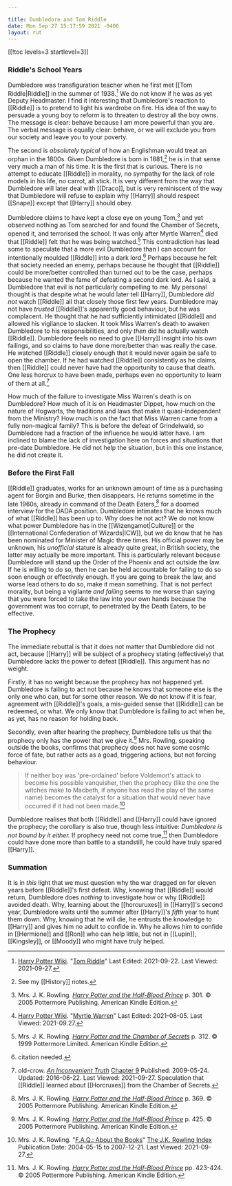 ```yaml
---

title: Dumbledore and Tom Riddle
date: Mon Sep 27 15:17:59 2021 -0400
layout: rut
---
```



[[!toc levels=3 startlevel=3]]

### Riddle's School Years

Dumbledore was transfiguration teacher when he first met [[Tom Riddle|Riddle]]
in the summer of 1938.[^20210927-5] We do not know if he was as yet Deputy
Headmaster.  I find it interesting that Dumbledore's reaction to [[Riddle]] is
to pretend to light his wardrobe on fire.  His idea of the way to persuade a
young boy to reform is to threaten to destroy all the boy owns.  The message is
clear: behave because I am more powerful than you are.  The verbal message is
equally clear: behave, or we will exclude you from our society and leave you to
your poverty.  

The second is *absolutely typical* of how an Englishman would treat an orphan in
the 1800s.  Given Dumbledore is born in 1881,[^20210927-6] he is in that sense
very much a man of his time.  It is the first that is curious.  There is no
attempt to educate [[Riddle]] in morality, no sympathy for the lack of role
models in his life, no carrot, all stick.  It is very different from the way
that Dumbledore will later deal with [[Draco]], but is very reminiscent of the
way that Dumbledore will refuse to explain why [[Harry]] should respect
[[Snape]] except that [[Harry]] should obey.  

Dumbledore claims to have kept a close eye on young Tom,[^20210927-7] and yet
observed nothing as Tom searched for and found the Chamber of Secrets, opened
it, and terrorised the school.  It was only after Myrtle Warren[^20210927-8]
died that [[Riddle]] felt that he was being watched.[^20210927-9]  This
contradiction has lead some to speculate that a more evil Dumbledore than I can
account for intentionally moulded [[Riddle]] into a dark lord.[^20210927-10]
Perhaps because he felt that society needed an enemy, perhaps because he thought
that [[Riddle]] could be more/better controlled than turned out to be the case,
perhaps because he wanted the fame of defeating a second dark lord.  As I said,
a Dumbledore that evil is not particularly compelling to me.  My personal
thought is that despite what he would later tell [[Harry]], Dumbledore *did not*
watch [[Riddle]] all that closely those first few years.  Dumbledore may not
have *trusted* [[Riddle]]'s apparently good behaviour, but he was complacent.
He thought that he had sufficiently intimidated [[Riddle]] and allowed his
vigilance to slacken.  It took Miss Warren's death to awaken Dumbledore to his
responsibilities, and only *then* did he actually watch [[Riddle]].  Dumbledore
feels no need to give [[Harry]] insight into his own failings, and so claims to
have done more/better than was really the case.  He watched [[Riddle]] closely
enough that it would never again be safe to open the chamber.  If he had watched
[[Riddle]] consistently as he claims, then [[Riddle]] could never have had the
opportunity to cause that death.  One less horcrux to have been made, perhaps
even no opportunity to learn of them at all.[^20210927-11]

How much of the failure to investigate Miss Warren's death is on Dumbledore?
How much of it is on Headmaster Dippet, how much on the nature of Hogwarts, the
traditions and laws that make it quasi-independent from the Ministry?  How much
is on the fact that Miss Warren came from a fully non-magical family?  This is
before the defeat of Grindelwald, so Dumbledore had a fraction of the influence
he would latter have.  I am inclined to blame the lack of investigation here on
forces and situations that pre-date Dumbledore.  He did not help the situation,
but in this one instance, he did not create it. 

### Before the First Fall

[[Riddle]] graduates, works for an unknown amount of time as a purchasing agent
for Borgin and Burke, then disappears.  He returns sometime in the late 1960s,
already in command of the Death Eaters,[^20210927-12] for a doomed interview for
the DADA position.  Dumbledore intimates that he knows much of what [[Riddle]]
has been up to.  Why does he not act?  We do not know what power Dumbledore has
in the [[Wizengamot|Culture]] or the [[International Confederation of
Wizards|ICW]], but we do know that he has been nominated for Minister of Magic
three times.  His official power may be unknown, his *unofficial* stature is
already quite great, in British society, the latter may actually be more
important.  This is particularly relevant because Dumbledore will stand up the
Order of the Phoenix and act outside the law.  If he is willing to do so, then
he can be held accountable for failing to do so soon enough or effectively
enough.  If you are going to break the law, and worse lead others to do so, make
it mean something.  That is not perfect morality, but being a vigilante *and
failing* seems to me worse than saying that you were forced to take the law into
your own hands because the government was too corrupt, to penetrated by the
Death Eaters, to be effective. 

### The Prophecy

The immediate rebuttal is that it does not matter that Dumbledore did not act,
because [[Harry]] will be subject of a prophecy stating (effectively) that
Dumbledore lacks the power to defeat [[Riddle]].  This argument has no weight.  

Firstly, it has no weight because the prophecy has not happened yet.  Dumbledore
is failing to act not because he knows that someone else is the only one who
can, but for some other reason.  We do not know if it is fear, agreement with
[[Riddle]]'s goals, a mis-guided sense that [[Riddle]] can be redeemed, or what.
We only know that Dumbledore is failing to act when he, as yet, has no reason
for holding back.  

Secondly, even after hearing the prophecy, Dumbledore tells us that the prophecy
only has the power that we give it.[^20210927-13]  Mrs. Rowling, speaking
outside the books, confirms that prophecy does not have some cosmic force of
fate, but rather acts as a goad, triggering actions, but not forcing behaviour.

> If neither boy was 'pre-ordained' before Voldemort's attack to become his
> possible vanquisher, then the prophecy (like the one the witches make to
> Macbeth, if anyone has read the play of the same name) becomes the catalyst
> for a situation that would never have occurred if it had not been
> made.[^20210927-14]

Dumbledore realises that both [[Riddle]] and [[Harry]] could have ignored the
prophecy; the corollary is also true, though less intuitive: *Dumbledore is not
bound by it either.*  If prophecy need not come true,[^20210927-15] then
Dumbledore could have done more than battle to a standstill, he could have truly
spared [[Harry]].  

### Summation

It is in *this* light that we must question why the war
dragged on for eleven years before [[Riddle]]'s first defeat.  Why, knowing that
[[Riddle]] would return, Dumbledore does *nothing* to investigate how or why
[[Riddle]] avoided death.  Why, learning about the [[horcuruxes]] in [[Harry]]'s
second year, Dumbledore waits until the summer after [[Harry]]'s *fifth* year to
hunt them down.  Why, knowing that he will die, he entrusts the knowledge to
[[Harry]] and gives him no adult to confide in.  Why he allows him to confide in
[[Hermione]] and [[Ron]] who can help little, but not in [[Lupin]],
[[Kingsley]], or [[Moody]] who might have truly helped.  

[^20210927-14]: Mrs. J. K. Rowling.
    "[F.A.Q.: About the Books](https://www.rowlingindex.org/work/faq1web/)"
    [The J.K. Rowling Index](https://www.rowlingindex.org/)
    Publication Date: 2004-05-15 to 2007-12-21. Last Viewed: 2021-09-27.

[^20210927-15]: Mrs. J. K. Rowling.
    _[Harry Potter and the Half-Blood Prince](https://www.goodreads.com/book/show/1.Harry_Potter_and_the_Half_Blood_Prince)_
    pp. 423-424. © 2005 Pottermore Publishing. American Kindle Edition. 


[^20210927-13]: Mrs. J. K. Rowling.
    _[Harry Potter and the Half-Blood Prince](https://www.goodreads.com/book/show/1.Harry_Potter_and_the_Half_Blood_Prince)_
    p. 425. © 2005 Pottermore Publishing. American Kindle Edition. 

[^20210927-12]: Mrs. J. K. Rowling.
    _[Harry Potter and the Half-Blood Prince](https://www.goodreads.com/book/show/1.Harry_Potter_and_the_Half_Blood_Prince)_
    p. 369. © 2005 Pottermore Publishing. American Kindle Edition. 

[^20210927-11]: old-crow.
    _[An Inconvenient Truth](https://www.fanfiction.net/s/5084287)_
    [Chapter 9](https://www.fanfiction.net/s/5084287/9/An-Inconvenient-Truth)
    Published: 2009-05-24. Updated: 2016-06-22. Last Viewed: 2021-09-27. 
    Speculation that [[Riddle]] learned about [[Horcruxes]] from the Chamber of
    Secrets. 

[^20210927-10]: citation needed.  

[^20210927-9]: Mrs. J. K. Rowling.
    _[Harry Potter and the Chamber of Secrets](https://www.goodreads.com/book/show/15881.Harry_Potter_and_the_Chamber_of_Secrets)_
    p. 312. © 1999 Pottermore Limited. American Kindle Edition.

[^20210927-8]: [Harry Potter Wiki](https://harrypotter.fandom.com).
    "[Myrtle Warren](https://harrypotter.fandom.com/wiki/Myrtle_Warren)"
    Last Edited: 2021-08-05. Last Viewed: 2021-09.27. 

[^20210927-7]: Mrs. J. K. Rowling.
    _[Harry Potter and the Half-Blood Prince](https://www.goodreads.com/book/show/1.Harry_Potter_and_the_Half_Blood_Prince)_
    p. 301. © 2005 Pottermore Publishing. American Kindle Edition. 

[^20210927-5]: [Harry Potter Wiki](https://harrypotter.fandom.com).
    "[Tom Riddle](https://harrypotter.fandom.com/wiki/Tom_Riddle)"
    Last Edited: 2021-09-22. Last Viewed: 2021-09-27.

[^20210927-6]: See my [[History]] notes.


